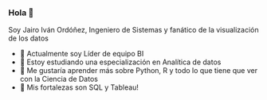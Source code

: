### Hola 👋

Soy Jairo Iván Ordóñez, Ingeniero de Sistemas y fanático de la visualización de los datos


- 🔭 Actualmente soy Líder de equipo BI
- 🌱 Estoy estudiando una especialización en Analítica de datos
- 🤔 Me gustaría aprender más sobre Python, R y todo lo que tiene que ver con la Ciencia de Datos
- 💬 Mis fortalezas son SQL y Tableau!

<!--
**JairoIvanzho/JairoIvanzho** is a ✨ _special_ ✨ repository because its `README.md` (this file) appears on your GitHub profile.

Here are some ideas to get you started:

- 🔭 I’m currently working on ...
- 🌱 I’m currently learning ...
- 👯 I’m looking to collaborate on ...
- 🤔 I’m looking for help with ...
- 💬 Ask me about ...
- 📫 How to reach me: ...
- 😄 Pronouns: ...
- ⚡ Fun fact: ...
-->
